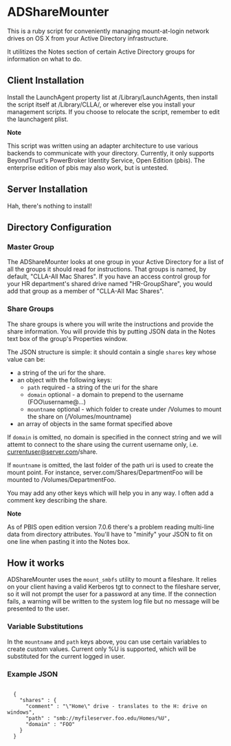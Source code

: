 # ADShareMounter

This is a ruby script for conveniently managing mount-at-login network drives on OS X from your Active Directory infrastructure.

It utilitizes the Notes section of certain Active Directory groups for information on what to do.

## Client Installation

Install the LaunchAgent property list at /Library/LaunchAgents, then install the script itself at /Library/CLLA/, or wherever else you install your management scripts. If you choose to relocate the script, remember to edit the launchagent plist.

**Note**

This script was written using an adapter architecture to use various backends to communicate with your directory. Currently, it only supports BeyondTrust's PowerBroker Identity Service, Open Edition (pbis). The enterprise edition of pbis may also work, but is untested.

## Server Installation

Hah, there's nothing to install!

## Directory Configuration

### Master Group
The ADShareMounter looks at one group in your Active Directory for a list of all the groups it should read for instructions. That groups is named, by default, "CLLA-All Mac Shares". If you have an access control group for your HR department's shared drive named "HR-GroupShare", you would add that group as a member of "CLLA-All Mac Shares".

### Share Groups
The share groups is where you will write the instructions and provide the share information. You will provide this by putting JSON data in the Notes text box of the group's Properties window.

The JSON structure is simple: it should contain a single `shares` key whose value can be:

* a string of the uri for the share. 
* an object with the following keys:
  * `path` required - a string of the uri for the share
  * `domain` optional - a domain to prepend to the username (FOO\username@...)
  * `mountname` optional - which folder to create under /Volumes to mount the share on (/Volumes/mountname)
* an array of objects in the same format specified above

If `domain` is omitted, no domain is specified in the connect string and we will attemt to connect to the share using the current username only, i.e. currentuser@server.com/share. 

If `mountname` is omitted, the last folder of the path uri is used to create the mount point. For instance, server.com/Shares/DepartmentFoo will be mounted to /Volumes/DepartmentFoo.

You may add any other keys which will help you in any way. I often add a comment key describing the share.

**Note**

As of PBIS open edition version 7.0.6 there's a problem reading multi-line data from directory attributes. You'll have to "minify" your JSON to fit on one line when pasting it into the Notes box.

## How it works

ADShareMounter uses the `mount_smbfs` utility to mount a fileshare. It relies on your client having a valid Kerberos tgt to connect to the fileshare server, so it will not prompt the user for a password at any time. If the connection fails, a warning will be written to the system log file but no message will be presented to the user.

### Variable Substitutions

In the `mountname` and `path` keys above, you can use certain variables to create custom values. Current only %U is supported, which will be substituted for the current logged in user.

### Example JSON

<code>
  {
    "shares" : {
      "comment" : "\"Home\" drive - translates to the H: drive on windows",
      "path" : "smb://myfileserver.foo.edu/Homes/%U",
      "domain" : "FOO"
    }
  }
</code>